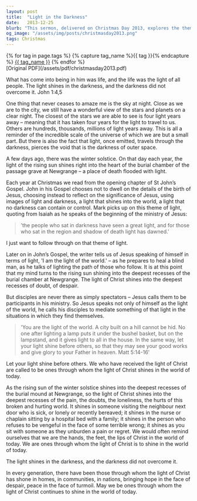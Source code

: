 ```yaml
---
layout: post
title:  "Light in the Darkness"
date:   2013-12-25
blurb: "This sermon, delivered on Christmas Day 2013, explores the theme of light overcoming darkness. Drawing on passages from John's Gospel and Matthew, it emphasizes the power of Jesus as the 'light of the world' and calls upon disciples to let their light shine before others. The sermon uses the imagery of the winter solstice and the stars to illustrate the enduring and far-reaching power of light."
og_image: "/assets/img/posts/christmasday2013.png"
tags: Christmas
---    
```

<div class="tag-pills">
  {% for tag in page.tags %}
    {% capture tag_name %}{{ tag }}{% endcapture %}
    <a href="{{ site.baseurl }}/tag/{{ tag_name }}" class="tag-pill">{{ tag_name }}</a>
  {% endfor %}
</div>
[Original PDF](/assets/pdf/christmasday2013.pdf)

What has come into being in him was life, and the life was the light of all people. The light shines in the darkness, and the darkness did not overcome it. John 1:4,5

One thing that never ceases to amaze me is the sky at night. Close as we are to the city, we still have a wonderful view of the stars and planets on a clear night. The closest of the stars we are able to see is four light years away – meaning that it has taken four years for the light to travel to us. Others are hundreds, thousands, millions of light years away. This is all a reminder of the incredible scale of the universe of which we are but a small part. But there is also the fact that light, once emitted, travels through the darkness, pierces the void that is the darkness of outer space.

A few days ago, there was the winter solstice. On that day each year, the light of the rising sun shines right into the heart of the burial chamber of the passage grave at Newgrange – a place of death flooded with light.

Each year at Christmas we read from the opening chapter of St John’s Gospel. John in his Gospel chooses not to dwell on the details of the birth of Jesus, choosing instead to reflect on the significance of Jesus, using images of light and darkness, a light that shines into the world, a light that no darkness can contain or control. Mark picks up on this theme of light, quoting from Isaiah as he speaks of the beginning of the ministry of Jesus:

> 'the people who sat in darkness have seen a great light, and for those who sat in the region and shadow of death light has dawned.'

I just want to follow through on that theme of light.

Later on in John’s Gospel, the writer tells us of Jesus speaking of himself in terms of light, 'I am the light of the world.' – as he prepares to heal a blind man, as he talks of lighting the path of those who follow. It is at this point that my mind turns to the rising sun shining into the deepest recesses of the burial chamber at Newgrange. The light of Christ shines into the deepest recesses of doubt, of despair.

But disciples are never there as simply spectators – Jesus calls them to be participants in his ministry. So Jesus speaks not only of himself as the light of the world, he calls his disciples to mediate something of that light in the situations in which they find themselves.

> 'You are the light of the world. A city built on a hill cannot be hid. No one after lighting a lamp puts it under the bushel basket, but on the lampstand, and it gives light to all in the house. In the same way, let your light shine before others, so that they may see your good works and give glory to your Father in heaven. Matt 5:14-16'

Let your light shine before others. We who have received the light of Christ are called to be ones through whom the light of Christ shines in the world of today.

As the rising sun of the winter solstice shines into the deepest recesses of the burial mound at Newgrange, so the light of Christ shines into the deepest recesses of the pain, the doubts, the loneliness, the hurts of this broken and hurting world. It shines in someone visiting the neighbour next door who is sick, or lonely or recently bereaved; it shines in the nurse or chaplain sitting by a hospital bed with a family; it shines in the person who refuses to be vengeful in the face of some terrible wrong; it shines as you sit with someone as they unburden a pain or regret. We would often remind ourselves that we are the hands, the feet, the lips of Christ in the world of today. We are ones through whom the light of Christ is to shine in the world of today.

The light shines in the darkness, and the darkness did not overcome it.

In every generation, there have been those through whom the light of Christ has shone in homes, in communities, in nations, bringing hope in the face of despair, peace in the face of turmoil. May we be ones through whom the light of Christ continues to shine in the world of today.
